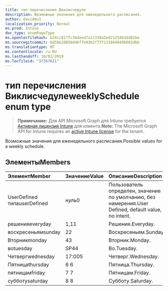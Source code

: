 ```yaml
---
title: тип перечисления Виклисчедуле
description: Возможные значения для еженедельного расписания.
author: davidmu1
localization_priority: Normal
ms.prod: Intune
doc_type: enumPageType
ms.openlocfilehash: b24cc817fc36deed7a11330a5ed21254b18d81be
ms.sourcegitcommit: bd5bb20856d4bffe93b2f77f131664849b602dbb
ms.translationtype: MT
ms.contentlocale: ru-RU
ms.lasthandoff: 10/02/2019
ms.locfileid: "37367611"
---
```

# <a name="weeklyschedule-enum-type"></a><span data-ttu-id="60bf3-103">тип перечисления Виклисчедуле</span><span class="sxs-lookup"><span data-stu-id="60bf3-103">weeklySchedule enum type</span></span>

> <span data-ttu-id="60bf3-104">**Примечание:** Для API Microsoft Graph для Intune требуется [Активная лицензия Intune](https://go.microsoft.com/fwlink/?linkid=839381) для клиента.</span><span class="sxs-lookup"><span data-stu-id="60bf3-104">**Note:** The Microsoft Graph API for Intune requires an [active Intune license](https://go.microsoft.com/fwlink/?linkid=839381) for the tenant.</span></span>

<span data-ttu-id="60bf3-105">Возможные значения для еженедельного расписания.</span><span class="sxs-lookup"><span data-stu-id="60bf3-105">Possible values for a weekly schedule.</span></span>

## <a name="members"></a><span data-ttu-id="60bf3-106">Элементы</span><span class="sxs-lookup"><span data-stu-id="60bf3-106">Members</span></span>
|<span data-ttu-id="60bf3-107">Элемент</span><span class="sxs-lookup"><span data-stu-id="60bf3-107">Member</span></span>|<span data-ttu-id="60bf3-108">Значение</span><span class="sxs-lookup"><span data-stu-id="60bf3-108">Value</span></span>|<span data-ttu-id="60bf3-109">Описание</span><span class="sxs-lookup"><span data-stu-id="60bf3-109">Description</span></span>|
|:---|:---|:---|
|<span data-ttu-id="60bf3-110">UserDefined типа</span><span class="sxs-lookup"><span data-stu-id="60bf3-110">userDefined</span></span>|<span data-ttu-id="60bf3-111">нуль</span><span class="sxs-lookup"><span data-stu-id="60bf3-111">0</span></span>|<span data-ttu-id="60bf3-112">Пользователь определен, значение по умолчанию, без намерения.</span><span class="sxs-lookup"><span data-stu-id="60bf3-112">User Defined, default value, no intent.</span></span>|
|<span data-ttu-id="60bf3-113">решения</span><span class="sxs-lookup"><span data-stu-id="60bf3-113">everyday</span></span>|<span data-ttu-id="60bf3-114">1,1</span><span class="sxs-lookup"><span data-stu-id="60bf3-114">1</span></span>|<span data-ttu-id="60bf3-115">Решения.</span><span class="sxs-lookup"><span data-stu-id="60bf3-115">Everyday.</span></span>|
|<span data-ttu-id="60bf3-116">воскресеньям</span><span class="sxs-lookup"><span data-stu-id="60bf3-116">sunday</span></span>|<span data-ttu-id="60bf3-117">2</span><span class="sxs-lookup"><span data-stu-id="60bf3-117">2</span></span>|<span data-ttu-id="60bf3-118">Воскресеньям.</span><span class="sxs-lookup"><span data-stu-id="60bf3-118">Sunday.</span></span>|
|<span data-ttu-id="60bf3-119">Вторник</span><span class="sxs-lookup"><span data-stu-id="60bf3-119">monday</span></span>|<span data-ttu-id="60bf3-120">4</span><span class="sxs-lookup"><span data-stu-id="60bf3-120">3</span></span>|<span data-ttu-id="60bf3-121">Вторник.</span><span class="sxs-lookup"><span data-stu-id="60bf3-121">Monday.</span></span>|
|<span data-ttu-id="60bf3-122">во</span><span class="sxs-lookup"><span data-stu-id="60bf3-122">tuesday</span></span>|<span data-ttu-id="60bf3-123">SP4</span><span class="sxs-lookup"><span data-stu-id="60bf3-123">4</span></span>|<span data-ttu-id="60bf3-124">Во.</span><span class="sxs-lookup"><span data-stu-id="60bf3-124">Tuesday.</span></span>|
|<span data-ttu-id="60bf3-125">Четверг</span><span class="sxs-lookup"><span data-stu-id="60bf3-125">wednesday</span></span>|<span data-ttu-id="60bf3-126">17:00</span><span class="sxs-lookup"><span data-stu-id="60bf3-126">5</span></span>|<span data-ttu-id="60bf3-127">Четверг.</span><span class="sxs-lookup"><span data-stu-id="60bf3-127">Wednesday.</span></span>|
|<span data-ttu-id="60bf3-128">Пятница</span><span class="sxs-lookup"><span data-stu-id="60bf3-128">thursday</span></span>|<span data-ttu-id="60bf3-129">6 </span><span class="sxs-lookup"><span data-stu-id="60bf3-129">6</span></span>|<span data-ttu-id="60bf3-130">Пятница.</span><span class="sxs-lookup"><span data-stu-id="60bf3-130">Thursday.</span></span>|
|<span data-ttu-id="60bf3-131">пятницам</span><span class="sxs-lookup"><span data-stu-id="60bf3-131">friday</span></span>|<span data-ttu-id="60bf3-132">7 </span><span class="sxs-lookup"><span data-stu-id="60bf3-132">7</span></span>|<span data-ttu-id="60bf3-133">Пятницам.</span><span class="sxs-lookup"><span data-stu-id="60bf3-133">Friday.</span></span>|
|<span data-ttu-id="60bf3-134">субботу</span><span class="sxs-lookup"><span data-stu-id="60bf3-134">saturday</span></span>|<span data-ttu-id="60bf3-135">8 </span><span class="sxs-lookup"><span data-stu-id="60bf3-135">8</span></span>|<span data-ttu-id="60bf3-136">Субботу.</span><span class="sxs-lookup"><span data-stu-id="60bf3-136">Saturday.</span></span>|




